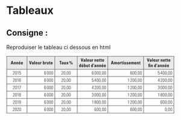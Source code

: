 # Tableaux 

## Consigne :

Reproduiser le tableau ci dessous en html

<img src="./table-amort.png" alt="container">
